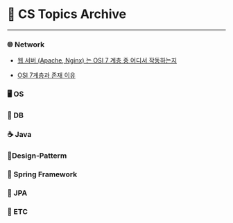 # 📑 CS Topics Archive 
----

### 🌐 Network  
-  [웹 서버 (Apache, Nginx) 는 OSI 7 계층 중 어디서 작동하는지](/TIL/Network/(Apache%2C%20Nginx)_%EB%8F%99%EC%9E%91%EC%9C%84%EC%B9%98.md)

- [OSI 7계층과 존재 이유](/TIL/Network/OSI_7%EA%B3%84%EC%B8%B5.md)  


### 🖥️ OS 

### 💾 DB 

### ☕ Java 

### 📁Design-Patterm

### 🌿 Spring Framework 

### 📘 JPA 

### 🔎 ETC 
